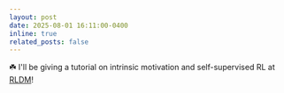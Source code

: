 ```yaml
---
layout: post
date: 2025-08-01 16:11:00-0400
inline: true
related_posts: false
---
```


:shamrock: I'll be giving a tutorial on intrinsic motivation and self-supervised RL at [RLDM](https://rldm.org/)!

